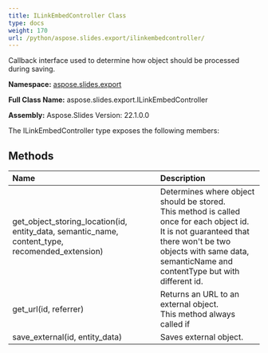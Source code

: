 ```yaml
---
title: ILinkEmbedController Class
type: docs
weight: 170
url: /python/aspose.slides.export/ilinkembedcontroller/
---
```


Callback interface used to determine how object should be processed during saving.

**Namespace:** [aspose.slides.export](/python/aspose.slides.export/)

**Full Class Name:** aspose.slides.export.ILinkEmbedController

**Assembly:**  Aspose.Slides Version: 22.1.0.0

The ILinkEmbedController type exposes the following members:
## **Methods**
|**Name**|**Description**|
| :- | :- |
|get_object_storing_location(id, entity_data, semantic_name, content_type, recomended_extension)|Determines where object should be stored.<br/>            This method is called once for each object id.<br/>            It is not guaranteed that there won't be two objects with same data, semanticName and contentType but with different id.|
|get_url(id, referrer)|Returns an URL to an external object.<br/>            This method always called if|
|save_external(id, entity_data)|Saves external object.|
